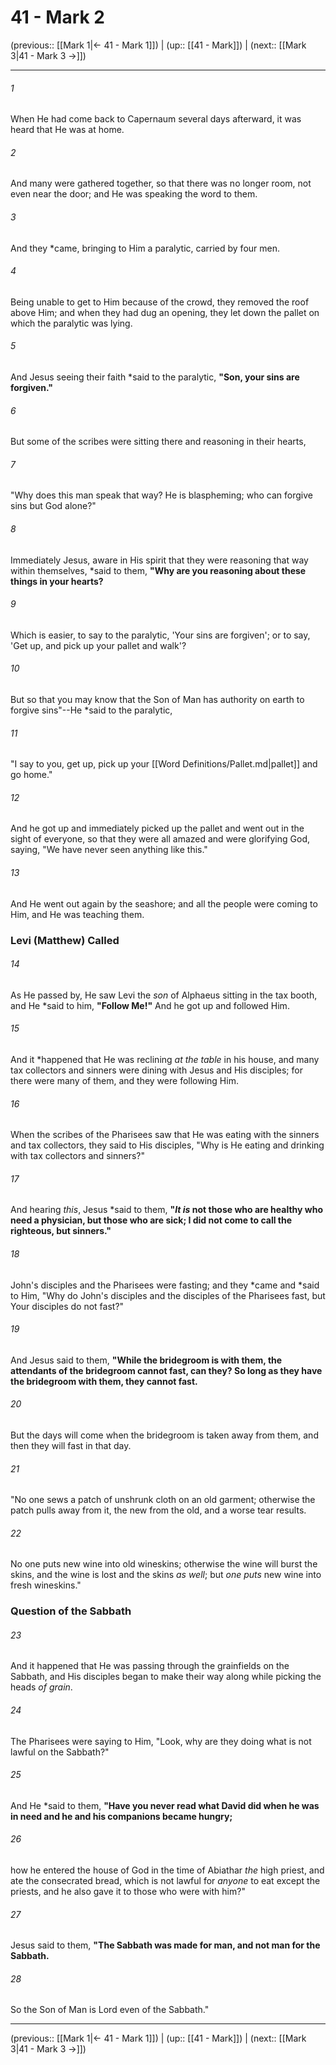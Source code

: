 # 41 - Mark 2

(previous:: [[Mark 1|← 41 - Mark 1]]) | (up:: [[41 - Mark]]) | (next:: [[Mark 3|41 - Mark 3 →]])

***


###### 1 
When He had come back to Capernaum several days afterward, it was heard that He was at home. 

###### 2 
And many were gathered together, so that there was no longer room, not even near the door; and He was speaking the word to them. 

###### 3 
And they *came, bringing to Him a paralytic, carried by four men. 

###### 4 
Being unable to get to Him because of the crowd, they removed the roof above Him; and when they had dug an opening, they let down the pallet on which the paralytic was lying. 

###### 5 
And Jesus seeing their faith *said to the paralytic, **"Son, your sins are forgiven."** 

###### 6 
But some of the scribes were sitting there and reasoning in their hearts, 

###### 7 
"Why does this man speak that way? He is blaspheming; who can forgive sins but God alone?" 

###### 8 
Immediately Jesus, aware in His spirit that they were reasoning that way within themselves, *said to them, **"Why are you reasoning about these things in your hearts?** 

###### 9 
Which is easier, to say to the paralytic, 'Your sins are forgiven'; or to say, 'Get up, and pick up your pallet and walk'? 

###### 10 
But so that you may know that the Son of Man has authority on earth to forgive sins"--He *said to the paralytic, 

###### 11 
"I say to you, get up, pick up your [[Word Definitions/Pallet.md|pallet]] and go home." 

###### 12 
And he got up and immediately picked up the pallet and went out in the sight of everyone, so that they were all amazed and were glorifying God, saying, "We have never seen anything like this." 

###### 13 
And He went out again by the seashore; and all the people were coming to Him, and He was teaching them.

### Levi (Matthew) Called 

###### 14 
As He passed by, He saw Levi the _son_ of Alphaeus sitting in the tax booth, and He *said to him, **"Follow Me!"** And he got up and followed Him. 

###### 15 
And it *happened that He was reclining _at the table_ in his house, and many tax collectors and sinners were dining with Jesus and His disciples; for there were many of them, and they were following Him. 

###### 16 
When the scribes of the Pharisees saw that He was eating with the sinners and tax collectors, they said to His disciples, "Why is He eating and drinking with tax collectors and sinners?" 

###### 17 
And hearing _this_, Jesus *said to them, **"_It is_ not those who are healthy who need a physician, but those who are sick; I did not come to call the righteous, but sinners."** 

###### 18 
John's disciples and the Pharisees were fasting; and they *came and *said to Him, "Why do John's disciples and the disciples of the Pharisees fast, but Your disciples do not fast?" 

###### 19 
And Jesus said to them, **"While the bridegroom is with them, the attendants of the bridegroom cannot fast, can they? So long as they have the bridegroom with them, they cannot fast.** 

###### 20 
But the days will come when the bridegroom is taken away from them, and then they will fast in that day. 

###### 21 
"No one sews a patch of unshrunk cloth on an old garment; otherwise the patch pulls away from it, the new from the old, and a worse tear results. 

###### 22 
No one puts new wine into old wineskins; otherwise the wine will burst the skins, and the wine is lost and the skins _as well_; but _one puts_ new wine into fresh wineskins."

### Question of the Sabbath 

###### 23 
And it happened that He was passing through the grainfields on the Sabbath, and His disciples began to make their way along while picking the heads _of grain_. 

###### 24 
The Pharisees were saying to Him, "Look, why are they doing what is not lawful on the Sabbath?" 

###### 25 
And He *said to them, **"Have you never read what David did when he was in need and he and his companions became hungry;** 

###### 26 
how he entered the house of God in the time of Abiathar _the_ high priest, and ate the consecrated bread, which is not lawful for _anyone_ to eat except the priests, and he also gave it to those who were with him?" 

###### 27 
Jesus said to them, **"The Sabbath was made for man, and not man for the Sabbath.** 

###### 28 
So the Son of Man is Lord even of the Sabbath."

***

(previous:: [[Mark 1|← 41 - Mark 1]]) | (up:: [[41 - Mark]]) | (next:: [[Mark 3|41 - Mark 3 →]])
